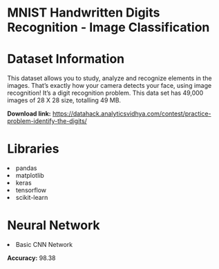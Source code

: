 # MNIST Handwritten Digits Recognition - Image Classification


# Dataset Information

This dataset allows you to study, analyze and recognize elements in the images. That’s exactly how your camera detects your face, using image recognition! It’s a digit recognition problem. This data set has 49,000 images of 28 X 28 size, totalling 49 MB.

**Download link:** https://datahack.analyticsvidhya.com/contest/practice-problem-identify-the-digits/

# Libraries

<li>pandas
<li>matplotlib
<li>keras
<li>tensorflow
<li>scikit-learn

# Neural Network

<li>Basic CNN Network
  
**Accuracy:** 98.38